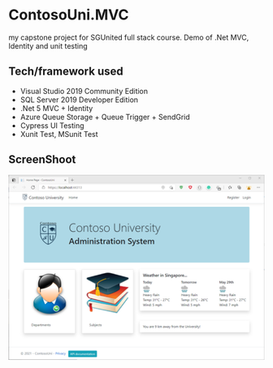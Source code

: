 # ContosoUni.MVC

my capstone project for SGUnited full stack course.
Demo of .Net MVC, Identity and unit testing

## Tech/framework used

* Visual Studio 2019 Community Edition
* SQL Server 2019 Developer Edition
* .Net 5 MVC + Identity
* Azure Queue Storage + Queue Trigger + SendGrid
* Cypress UI Testing
* Xunit Test, MSunit Test

## ScreenShoot
![](https://github.com/Chong-KF/ContosoUni.MVC/blob/master/Images/homepage.png?raw=true)
